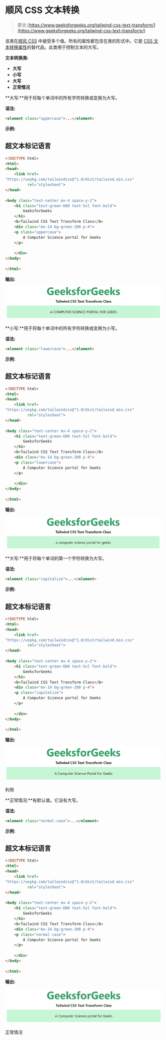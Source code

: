 # 顺风 CSS 文本转换

> 原文:[https://www.geeksforgeeks.org/tailwind-css-text-transform/](https://www.geeksforgeeks.org/tailwind-css-text-transform/)

该类在[顺风 CSS](https://www.geeksforgeeks.org/css-tailwind-introduction/) 中接受多个值。所有的属性都包含在类的形式中。它是 [CSS 文本转换属性](https://www.geeksforgeeks.org/css-text-transform-property/)的替代品。此类用于控制文本的大写。

**文本转换类:**

*   **大写**
*   **小写**
*   **大写**
*   **正常情况**

**大写:**用于将每个单词中的所有字符转换或变换为大写。

**语法:**

```html
<element class="uppercase">...</element>
```

**示例:**

## 超文本标记语言

```html
<!DOCTYPE html> 
<html>
<head> 
    <link href=
"https://unpkg.com/tailwindcss@^1.0/dist/tailwind.min.css" 
          rel="stylesheet"> 
</head> 

<body class="text-center mx-4 space-y-2"> 
    <h1 class="text-green-600 text-5xl font-bold">
        GeeksforGeeks
    </h1> 
    <b>Tailwind CSS Text Transform Class</b> 
    <div class="mx-14 bg-green-200 p-4">
    <p class="uppercase"> 
        A Computer Science portal for Geeks
    </p>

    </div>
</body> 

</html> 
```

**输出:**

![](img/bfc9ada90776112df201f0d0db7eedee.png)

**小写:**用于将每个单词中的所有字符转换或变换为小写。

**语法:**

```html
<element class="lowercase">...</element>
```

**示例:**

## 超文本标记语言

```html
<!DOCTYPE html> 
<html>
<head> 
    <link href=
"https://unpkg.com/tailwindcss@^1.0/dist/tailwind.min.css" 
          rel="stylesheet"> 
</head> 

<body class="text-center mx-4 space-y-2"> 
    <h1 class="text-green-600 text-5xl font-bold">
        GeeksforGeeks
    </h1> 
    <b>Tailwind CSS Text Transform Class</b> 
    <div class="mx-14 bg-green-200 p-4">
    <p class="lowercase"> 
        A Computer Science portal for Geeks
    </p>

    </div>
</body> 

</html> 
```

**输出:**

![](img/ea3bd4eaf35cdda37982be6649dad9db.png)

**大写:**用于将每个单词的第一个字符转换为大写。

**语法:**

```html
<element class="capitalize">...</element>
```

**示例:**

## 超文本标记语言

```html
<!DOCTYPE html> 
<html>
<head> 
    <link href=
"https://unpkg.com/tailwindcss@^1.0/dist/tailwind.min.css" 
          rel="stylesheet"> 
</head> 

<body class="text-center mx-4 space-y-2"> 
    <h1 class="text-green-600 text-5xl font-bold">
        GeeksforGeeks
    </h1> 
    <b>Tailwind CSS Text Transform Class</b> 
    <div class="mx-14 bg-green-200 p-4">
    <p class="capitalize"> 
        A Computer Science portal for Geeks
    </p>

    </div>
</body> 

</html> 
```

**输出:**

![](img/a4c51a7b2dea85d24108d2a84e2996fe.png)

利用

**正常情况:**有默认值。它没有大写。

**语法:**

```html
<element class="normal-case">...</element>
```

**示例:**

## 超文本标记语言

```html
<!DOCTYPE html> 
<html>
<head> 
    <link href=
"https://unpkg.com/tailwindcss@^1.0/dist/tailwind.min.css" 
          rel="stylesheet"> 
</head> 

<body class="text-center mx-4 space-y-2"> 
    <h1 class="text-green-600 text-5xl font-bold">
        GeeksforGeeks
    </h1> 
    <b>Tailwind CSS Text Transform Class</b> 
    <div class="mx-14 bg-green-200 p-4">
    <p class="normal-case"> 
        A Computer Science portal for Geeks
    </p>

    </div>
</body> 

</html> 
```

**输出:**

![](img/dc1ab2bca99cf80421d1c278e8e87266.png)

正常情况